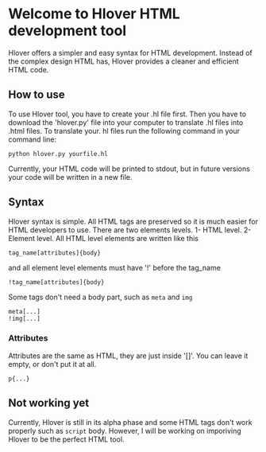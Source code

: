 # Welcome to Hlover HTML development tool
Hlover offers a simpler and easy syntax for HTML development. Instead of the complex design HTML has, Hlover provides a cleaner and efficient HTML code. 
## How to use
To use Hlover tool, you have to create your .hl file first. Then you have to download the 'hlover.py' file into your computer to translate .hl files into .html files. To translate your. hl files run the following command in your command line:

    python hlover.py yourfile.hl
Currently, your HTML code will be printed to stdout, but in future versions your code will be written in a new file.

## Syntax
Hlover syntax is simple. All HTML tags are preserved so it is much easier for HTML developers to use. There are two elements levels. 
1- HTML level.
2- Element level.
All HTML level elements are written like this

    tag_name[attributes]{body} 

and all element level elements must have '!' before the tag_name

    !tag_name[attributes]{body}
Some tags don't need a body part, such as `meta` and `img`

    meta[...]
    !img[...]
  ### Attributes
  Attributes are the same as HTML, they are just inside '[]'. You can leave it empty, or don't put it at all.
  

    p{...}
## Not working yet
Currently, Hlover is still in its alpha phase and some HTML tags don't work properly such as `script` body. However, I will be working on imporiving Hlover to be the perfect HTML tool.

